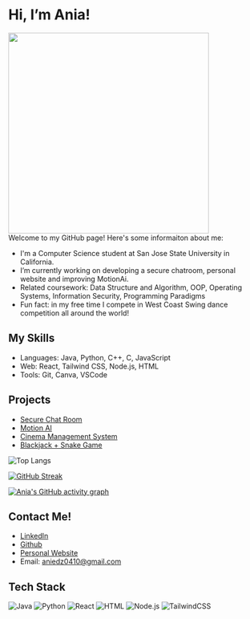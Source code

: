# Hi, I’m Ania! <br>
<img src="https://media.giphy.com/media/L1R1tvI9svkIWwpVYr/giphy.gif" width="400" /> <br>
Welcome to my GitHub page! Here's some informaiton about me:
- I'm a Computer Science student at San Jose State University in California.
- I’m currently working on developing a secure chatroom, personal website and improving MotionAi.
- Related coursework: Data Structure and Algorithm, OOP, Operating Systems, Information Security, Programming Paradigms
- Fun fact: in my free time I compete in West Coast Swing dance competition all around the world!


## My Skills
- Languages: Java, Python, C++, C, JavaScript
- Web: React, Tailwind CSS, Node.js, HTML
- Tools: Git, Canva, VSCode

## Projects
- [Secure Chat Room](https://github.com/yourusername/secure-chat)
- [Motion AI](https://github.com/AniaNiedzialek/motion_ai)
- [Cinema Management System](https://github.com/AniaNiedzialek/2024-CS151-07-Cinema_Mangement_System)
- [Blackjack + Snake Game](https://github.com/yourusername/game-manager)

  
![Top Langs](https://github-readme-stats.vercel.app/api/top-langs/?username=anianiedzialek&layout=compact&theme=radical)

[![GitHub Streak](https://streak-stats.demolab.com?user=anianiedzialek)](https://git.io/streak-stats)

[![Ania's GitHub activity graph](https://github-readme-activity-graph.vercel.app/graph?username=anianiedzialek&theme=dracula)](https://github.com/ashutosh00710/github-readme-activity-graph)



## Contact Me!

- [LinkedIn](https://linkedin.com/in/akniedzialek)
- [Github](https://anianiedzialek.github.io)
- [Personal Website]([http://127.0.0.1:5500/index.html](https://anianiedzialek.github.io/mywebsite/))
- Email: aniedz0410@gmail.com

## Tech Stack

![Java](https://img.shields.io/badge/Java-ED8B00?style=flat&logo=java&logoColor=white)
![Python](https://img.shields.io/badge/Python-3776AB?style=flat&logo=python&logoColor=white)
![React](https://img.shields.io/badge/React-61DAFB?style=flat&logo=react&logoColor=white)
![HTML](https://img.shields.io/badge/HTML-af78cc?style=flat&logo=html&logoColor=white)
![Node.js](https://img.shields.io/badge/Node.js-339933?style=flat&logo=nodedotjs&logoColor=white)
![TailwindCSS](https://img.shields.io/badge/TailwindCSS-38B2AC?style=flat&logo=tailwind-css&logoColor=white)
